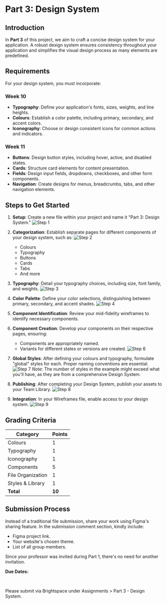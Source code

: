 # Part 3: Design System

## Introduction

In **Part 3** of this project, we aim to craft a concise design system for your application. A robust design system ensures consistency throughout your application and simplifies the visual design process as many elements are predefined.

## Requirements

For your design system, you must incorporate:

### Week 10

- **Typography**: Define your application's fonts, sizes, weights, and line heights.
- **Colours**: Establish a color palette, including primary, secondary, and accent colors.
- **Iconography**: Choose or design consistent icons for common actions and indicators.

### Week 11

- **Buttons**: Design button styles, including hover, active, and disabled states.
- **Cards**: Structure card elements for content presentation.
- **Fields**: Design input fields, dropdowns, checkboxes, and other form components.
- **Navigation**: Create designs for menus, breadcrumbs, tabs, and other navigation elements.

## Steps to Get Started

1. **Setup**: Create a new file within your project and name it "Part 3: Design System."
   ![Step 1](./assets/step-1.png)

2. **Categorization**: Establish separate pages for different components of your design system, such as:
   ![Step 2](./assets/step-2.png)

   - Colours
   - Typography
   - Buttons
   - Cards
   - Tabs
   - And more

3. **Typography**: Detail your typography choices, including size, font family, and weights.
   ![Step 3](./assets/step-3.png)

4. **Color Palette**: Define your color selections, distinguishing between primary, secondary, and accent shades.
   ![Step 4](./assets/step-4.png)

5. **Component Identification**: Review your mid-fidelity wireframes to identify necessary components.

6. **Component Creation**: Develop your components on their respective pages, ensuring:

   - Components are appropriately named.
   - Variants for different states or versions are created.
     ![Step 6](./assets/components.png)

7. **Global Styles**: After defining your colours and typography, formulate "global" styles for each. Proper naming conventions are essential.
   ![Step 7](./assets/styles.png)
   _Note_: The number of styles in the example might exceed what you'll have, as they are from a comprehensive Design System.

8. **Publishing**: After completing your Design System, publish your assets to your Team Library.
   ![Step 8](./assets/publish-library.png)

9. **Integration**: In your Wireframes file, enable access to your design system.
   ![Step 9](./assets/enable-library.png)

## Grading Criteria

| Category          | Points |
| ----------------- | ------ |
| Colours           | 1      |
| Typography        | 1      |
| Iconography       | 1      |
| Components        | 5      |
| File Organization | 1      |
| Styles & Library  | 1      |
| **Total**         | **10** |

## Submission Process

Instead of a traditional file submission, share your work using Figma's sharing feature. In the submission comment section, kindly include:

- Figma project link.
- Your website's chosen theme.
- List of all group members.

Since your professor was invited during Part 1, there's no need for another invitation.

**Due Dates:**

<Badge text="Section 300: Tuesday November 28th @3:00pm" /><br>
<Badge type="error" text="Section 310: Monday November 27th @4:00pm" />

Please submit via Brightspace under Assignments > Part 3 - Design System.
